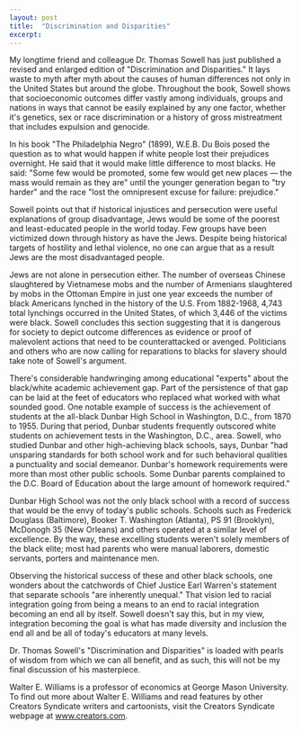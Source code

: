 ```yaml
---
layout: post
title:  "Discrimination and Disparities"
excerpt:
---
```




My longtime friend and colleague Dr. Thomas Sowell has just published a revised and enlarged edition of "Discrimination and Disparities." It lays waste to myth after myth about the causes of human differences not only in the United States but around the globe. Throughout the book, Sowell shows that socioeconomic outcomes differ vastly among individuals, groups and nations in ways that cannot be easily explained by any one factor, whether it's genetics, sex or race discrimination or a history of gross mistreatment that includes expulsion and genocide.

In his book "The Philadelphia Negro" (1899), W.E.B. Du Bois posed the question as to what would happen if white people lost their prejudices overnight. He said that it would make little difference to most blacks. He said: "Some few would be promoted, some few would get new places — the mass would remain as they are" until the younger generation began to "try harder" and the race "lost the omnipresent excuse for failure: prejudice."

Sowell points out that if historical injustices and persecution were useful explanations of group disadvantage, Jews would be some of the poorest and least-educated people in the world today. Few groups have been victimized down through history as have the Jews. Despite being historical targets of hostility and lethal violence, no one can argue that as a result Jews are the most disadvantaged people. 

Jews are not alone in persecution either. The number of overseas Chinese slaughtered by Vietnamese mobs and the number of Armenians slaughtered by mobs in the Ottoman Empire in just one year exceeds the number of black Americans lynched in the history of the U.S. From 1882-1968, 4,743 total lynchings occurred in the United States, of which 3,446 of the victims were black. Sowell concludes this section suggesting that it is dangerous for society to depict outcome differences as evidence or proof of malevolent actions that need to be counterattacked or avenged. Politicians and others who are now calling for reparations to blacks for slavery should take note of Sowell's argument.

There's considerable handwringing among educational "experts" about the black/white academic achievement gap. Part of the persistence of that gap can be laid at the feet of educators who replaced what worked with what sounded good. One notable example of success is the achievement of students at the all-black Dunbar High School in Washington, D.C., from 1870 to 1955. During that period, Dunbar students frequently outscored white students on achievement tests in the Washington, D.C., area. Sowell, who studied Dunbar and other high-achieving black schools, says, Dunbar "had unsparing standards for both school work and for such behavioral qualities a punctuality and social demeanor. Dunbar's homework requirements were more than most other public schools. Some Dunbar parents complained to the D.C. Board of Education about the large amount of homework required."



Dunbar High School was not the only black school with a record of success that would be the envy of today's public schools. Schools such as Frederick Douglass (Baltimore), Booker T. Washington (Atlanta), PS 91 (Brooklyn), McDonogh 35 (New Orleans) and others operated at a similar level of excellence. By the way, these excelling students weren't solely members of the black elite; most had parents who were manual laborers, domestic servants, porters and maintenance men. 

Observing the historical success of these and other black schools, one wonders about the catchwords of Chief Justice Earl Warren's statement that separate schools "are inherently unequal." That vision led to racial integration going from being a means to an end to racial integration becoming an end all by itself. Sowell doesn't say this, but in my view, integration becoming the goal is what has made diversity and inclusion the end all and be all of today's educators at many levels. 

Dr. Thomas Sowell's "Discrimination and Disparities" is loaded with pearls of wisdom from which we can all benefit, and as such, this will not be my final discussion of his masterpiece.

Walter E. Williams is a professor of economics at George Mason University. To find out more about Walter E. Williams and read features by other Creators Syndicate writers and cartoonists, visit the Creators Syndicate webpage at www.creators.com.
